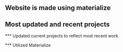 ## Website is made using materialize

## Most updated and recent projects

*** Updated current projects to reflect most recent work

*** Utilized Materialize